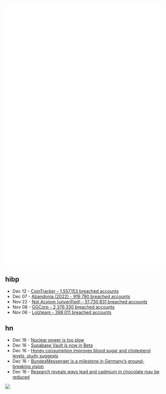 ![Metrics](https://raw.githubusercontent.com/phixion/phixion/master/metrics.svg)

## hibp

<!--
for https://github.com/phixion/phixion/blob/main/.github/workflows/feeds.yml
-->
<!--START_SECTION:haveibeenpwnd-->
- Dec 12 - [CoinTracker - 1,557,153 breached accounts](https://haveibeenpwned.com/PwnedWebsites#CoinTracker)
- Dec 07 - [Abandonia (2022) - 919,790 breached accounts](https://haveibeenpwned.com/PwnedWebsites#Abandonia2022)
- Nov 22 - [Not Acxiom (unverified) - 51,730,831 breached accounts](https://haveibeenpwned.com/PwnedWebsites#NotAcxiom)
- Nov 08 - [GGCorp - 2,376,330 breached accounts](https://haveibeenpwned.com/PwnedWebsites#GGCorp)
- Nov 06 - [Lolzteam - 398,011 breached accounts](https://haveibeenpwned.com/PwnedWebsites#Lolzteam)
<!--END_SECTION:haveibeenpwnd-->

## hn

<!--
for https://github.com/phixion/phixion/blob/main/.github/workflows/feeds.yml
-->
<!--START_SECTION:hn-->
- Dec 16 - [Nuclear power is too slow](https://jackdevanney.substack.com/p/nuclear-power-is-too-slow)
- Dec 16 - [Supabase Vault is now in Beta](https://supabase.com/blog/vault-now-in-beta)
- Dec 16 - [Honey consumption improves blood sugar and cholesterol levels, study suggests](https://www.sci.news/medicine/honey-cardiometabolic-risks-11401.html)
- Dec 16 - [BundesMessenger is a milestone in Germany’s ground-breaking vision](https://element.io/blog/bundesmessenger-is-a-milestone-in-germanys-ground-breaking-vision/)
- Dec 16 - [Research reveals ways lead and cadmium in chocolate may be reduced](https://candyusa.com/news/research-reveals-ways-lead-and-cadmium-in-chocolate-may-be-reduced/)
<!--END_SECTION:hn-->

<!--
for https://yhype.me
-->
![](https://hit.yhype.me/github/profile?user_id=13013670)
